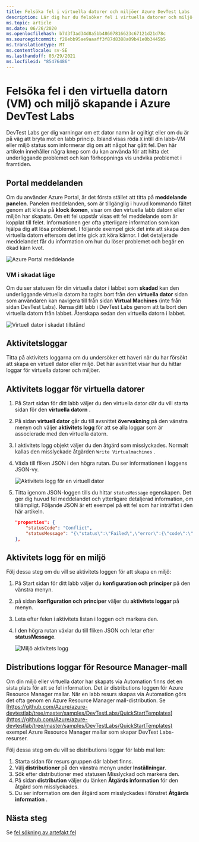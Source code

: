 ```yaml
---
title: Felsöka fel i virtuella datorer och miljöer Azure DevTest Labs
description: Lär dig hur du felsöker fel i virtuella datorer och miljö skapande i Azure DevTest Labs.
ms.topic: article
ms.date: 06/26/2020
ms.openlocfilehash: b7d3f3ad34d8a5bb48607816623c67121d21d78c
ms.sourcegitcommit: f28ebb95ae9aaaff3f87d8388a09b41e0b3445b5
ms.translationtype: MT
ms.contentlocale: sv-SE
ms.lasthandoff: 03/29/2021
ms.locfileid: "85476486"
---
```

# <a name="troubleshoot-virtual-machine-vm-and-environment-creation-failures-in-azure-devtest-labs"></a>Felsöka fel i den virtuella datorn (VM) och miljö skapande i Azure DevTest Labs
DevTest Labs ger dig varningar om ett dator namn är ogiltigt eller om du är på väg att bryta mot en labb princip. Ibland visas röda `X` intill din labb-VM eller miljö status som informerar dig om att något har gått fel.  Den här artikeln innehåller några knep som du kan använda för att hitta det underliggande problemet och kan förhoppnings vis undvika problemet i framtiden.

## <a name="portal-notifications"></a>Portal meddelanden
Om du använder Azure Portal, är det första stället att titta på **meddelande panelen**.  Panelen meddelanden, som är tillgänglig i huvud kommando fältet genom att klicka på **klock ikonen**, visar om den virtuella labb datorn eller miljön har skapats.  Om ett fel uppstår visas ett fel meddelande som är kopplat till felet. Informationen ger ofta ytterligare information som kan hjälpa dig att lösa problemet. I följande exempel gick det inte att skapa den virtuella datorn eftersom det inte gick att köra kärnor. I det detaljerade meddelandet får du information om hur du löser problemet och begär en ökad kärn kvot.

![Azure Portal meddelande](./media/troubleshoot-vm-environment-creation-failures/portal-notification.png)

### <a name="vm-in-corruption-state"></a>VM i skadat läge
Om du ser statusen för din virtuella dator i labbet som **skadad** kan den underliggande virtuella datorn ha tagits bort från den **virtuella dator** sidan som användaren kan navigera till från sidan **Virtual Machines** (inte från sidan DevTest Labs). Rensa ditt labb i DevTest Labs genom att ta bort den virtuella datorn från labbet. Återskapa sedan den virtuella datorn i labbet. 

![Virtuell dator i skadat tillstånd](./media/troubleshoot-vm-environment-creation-failures/vm-corrupted-state.png)



## <a name="activity-logs"></a>Aktivitetsloggar
Titta på aktivitets loggarna om du undersöker ett haveri när du har försökt att skapa en virtuell dator eller miljö. Det här avsnittet visar hur du hittar loggar för virtuella datorer och miljöer.

## <a name="activity-logs-for-virtual-machines"></a>Aktivitets loggar för virtuella datorer

1. På Start sidan för ditt labb väljer du den virtuella dator där du vill starta sidan för den **virtuella datorn** .
2. På sidan **virtuell dator** går du till avsnittet **övervakning** på den vänstra menyn och väljer **aktivitets logg** för att se alla loggar som är associerade med den virtuella datorn.
3. I aktivitets logg objekt väljer du den åtgärd som misslyckades. Normalt kallas den misslyckade åtgärden `Write Virtualmachines` .
4. Växla till fliken JSON i den högra rutan. Du ser informationen i loggens JSON-vy.

    ![Aktivitets logg för en virtuell dator](./media/troubleshoot-vm-environment-creation-failures/vm-activity-log.png)
5. Titta igenom JSON-loggen tills du hittar `statusMessage` egenskapen. Det ger dig huvud fel meddelandet och ytterligare detaljerad information, om tillämpligt. Följande JSON är ett exempel på ett fel som har inträffat i den här artikeln.

    ```json
    "properties": {
        "statusCode": "Conflict",
        "statusMessage": "{\"status\":\"Failed\",\"error\":{\"code\":\"ResourceDeploymentFailure\",\"message\":\"The resource operation completed with terminal provisioning state 'Failed'.\",\"details\":[{\"code\":\"OperationNotAllowed\",\"message\":\"Operation results in exceeding quota limits of Core. Maximum allowed: 100, Current in use: 100, Additional requested: 8. Please read more about quota increase at https://aka.ms/corequotaincrease.\"}]}}",
    },
    ```

## <a name="activity-log-for-an-environment"></a>Aktivitets logg för en miljö

Följ dessa steg om du vill se aktivitets loggen för att skapa en miljö:

1. På Start sidan för ditt labb väljer du **konfiguration och principer** på den vänstra menyn.
2. på sidan **konfiguration och principer** väljer du **aktivitets loggar** på menyn.
3. Leta efter felen i aktivitets listan i loggen och markera den.
4. I den högra rutan växlar du till fliken JSON och letar efter **statusMessage**.

    ![Miljö aktivitets logg](./media/troubleshoot-vm-environment-creation-failures/envirionment-activity-log.png)

## <a name="resource-manager-template-deployment-logs"></a>Distributions loggar för Resource Manager-mall
Om din miljö eller virtuella dator har skapats via Automation finns det en sista plats för att se fel information. Det är distributions loggen för Azure Resource Manager mallar. När en labb resurs skapas via Automation görs det ofta genom en Azure Resource Manager mall-distribution. Se [https://github.com/Azure/azure-devtestlab/tree/master/samples/DevTestLabs/QuickStartTemplates](https://github.com/Azure/azure-devtestlab/tree/master/samples/DevTestLabs/QuickStartTemplates) exempel Azure Resource Manager mallar som skapar DevTest Labs-resurser.

Följ dessa steg om du vill se distributions loggar för labb mal len:

1. Starta sidan för resurs gruppen där labbet finns.
2. Välj **distributioner** på den vänstra menyn under **Inställningar**.
3. Sök efter distributioner med statusen Misslyckad och markera den.
4. På sidan **distribution** väljer du länken **Åtgärds information** för den åtgärd som misslyckades.
5. Du ser information om den åtgärd som misslyckades i fönstret **Åtgärds information** .

## <a name="next-steps"></a>Nästa steg
Se [fel sökning av artefakt fel](devtest-lab-troubleshoot-artifact-failure.md)
